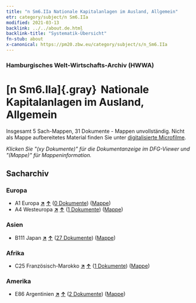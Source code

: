 ```yaml
---
title: "n Sm6.IIa Nationale Kapitalanlagen im Ausland, Allgemein"
etr: category/subject/n Sm6.IIa
modified: 2021-03-13
backlink: ../../about.de.html
backlink-title: "Systematik-Übersicht"
fn-stub: about
x-canonical: https://pm20.zbw.eu/category/subject/s/n_Sm6.IIa
---
```


### Hamburgisches Welt-Wirtschafts-Archiv (HWWA)
# [n Sm6.IIa]{.gray}&#8201; Nationale Kapitalanlagen im Ausland, Allgemein&#160; 




Insgesamt 5 Sach-Mappen, 31 Dokumente - Mappen unvollständig.
Nicht als Mappe aufbereitetes Material finden Sie unter [digitalisierte Microfilme](/film/h1_sh.de.html).

_Klicken Sie "(xy Dokumente)" für die Dokumentanzeige im DFG-Viewer und "(Mappe)" für Mappeninformation._

## Sacharchiv




### Europa

- A1 Europa [**&nearr;**](../../../geo/i/140892/about.de.html "Europa (alle Mappen)") [**&uarr;**](../../../geo/about.de.html#A1 "Ländersystematik") (<a href="https://pm20.zbw.eu/dfgview/sh/140892,145785" title="über: Europa : Nationale Kapitalanlagen im Ausland, Allgemein" target="_blank">0 Dokumente</a>) ([Mappe](../../../../folder/sh/1408xx/140892/1457xx/145785/about.de.html))
- A4 Westeuropa [**&nearr;**](../../../geo/i/140897/about.de.html "Westeuropa (alle Mappen)") [**&uarr;**](../../../geo/about.de.html#A4 "Ländersystematik") (<a href="https://pm20.zbw.eu/dfgview/sh/140897,145785" title="über: Westeuropa : Nationale Kapitalanlagen im Ausland, Allgemein" target="_blank">1 Dokumente</a>) ([Mappe](../../../../folder/sh/1408xx/140897/1457xx/145785/about.de.html))

### Asien

- B111 Japan [**&nearr;**](../../../geo/i/141272/about.de.html "Japan (alle Mappen)") [**&uarr;**](../../../geo/about.de.html#B111 "Ländersystematik") (<a href="https://pm20.zbw.eu/dfgview/sh/141272,145785" title="über: Japan : Nationale Kapitalanlagen im Ausland, Allgemein" target="_blank">27 Dokumente</a>) ([Mappe](../../../../folder/sh/1412xx/141272/1457xx/145785/about.de.html))

### Afrika

- C25 Französisch-Marokko [**&nearr;**](../../../geo/i/141358/about.de.html "Französisch-Marokko (alle Mappen)") [**&uarr;**](../../../geo/about.de.html#C25 "Ländersystematik") (<a href="https://pm20.zbw.eu/dfgview/sh/141358,145785" title="über: Französisch-Marokko : Nationale Kapitalanlagen im Ausland, Allgemein" target="_blank">1 Dokumente</a>) ([Mappe](../../../../folder/sh/1413xx/141358/1457xx/145785/about.de.html))

### Amerika

- E86 Argentinien [**&nearr;**](../../../geo/i/141692/about.de.html "Argentinien (alle Mappen)") [**&uarr;**](../../../geo/about.de.html#E86 "Ländersystematik") (<a href="https://pm20.zbw.eu/dfgview/sh/141692,145785" title="über: Argentinien : Nationale Kapitalanlagen im Ausland, Allgemein" target="_blank">2 Dokumente</a>) ([Mappe](../../../../folder/sh/1416xx/141692/1457xx/145785/about.de.html))


